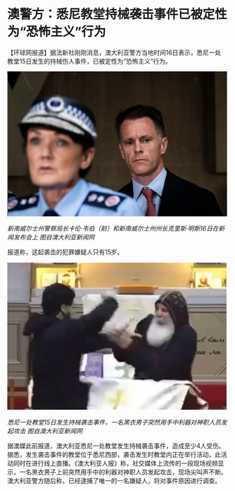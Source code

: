 # 澳警方：悉尼教堂持械袭击事件已被定性为“恐怖主义”行为

【环球网报道】据法新社刚刚消息，澳大利亚警方当地时间16日表示，悉尼一处教堂15日发生的持械伤人事件，已被定性为“恐怖主义”行为。

![5c338ac47bee51d25164672b089bf5f7.jpg](https://raw.githubusercontent.com/qqhsx/qqnews_image/main/2024/04/16/澳警方：悉尼教堂持械袭击事件已被定性为“恐怖主义”行为/5c338ac47bee51d25164672b089bf5f7.jpg)

_新南威尔士州警察局长卡伦·韦伯（前）和新南威尔士州州长克里斯·明斯16日在新闻发布会上 图自澳大利亚新闻网_

报道称，这起袭击的犯罪嫌疑人只有15岁。

![15b0fdc249593cdca85b0e1d3dc4f872.jpg](https://raw.githubusercontent.com/qqhsx/qqnews_image/main/2024/04/16/澳警方：悉尼教堂持械袭击事件已被定性为“恐怖主义”行为/15b0fdc249593cdca85b0e1d3dc4f872.jpg)

_悉尼一处教堂15日发生持械袭击事件，一名黑衣男子突然用手中利器对神职人员发起攻击 图自澳大利亚新闻网_

据澳媒此前报道，澳大利亚悉尼一处教堂发生持械袭击事件，造成至少4人受伤。据悉，发生袭击事件的教堂位于悉尼西部，袭击发生时教堂内正在举行活动，此活动同时在进行线上直播。《澳大利亚人报》称，社交媒体上流传的一段现场视频显示，一名黑衣男子上前突然用手中的利器对神职人员发起攻击，现场尖叫声不断。澳大利亚警方随后称，已经逮捕了唯一的一名嫌疑人，将对事件原因进行调查。

